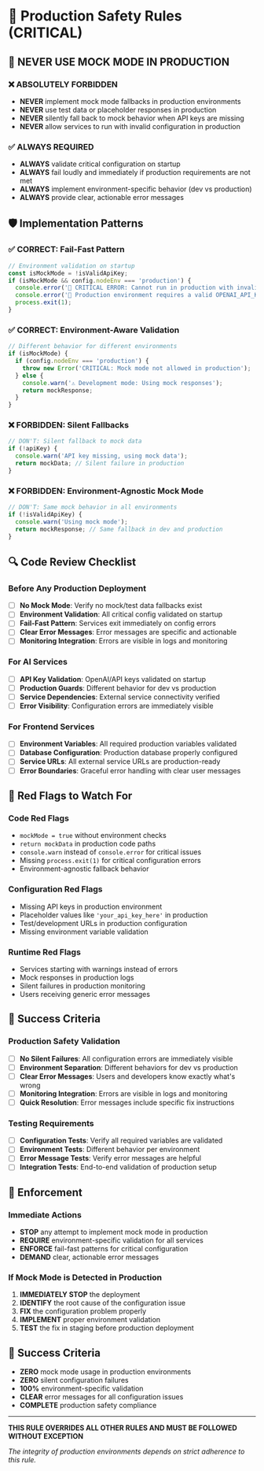 # 🚨 Production Safety Rules (CRITICAL)

## 🚨 NEVER USE MOCK MODE IN PRODUCTION

### ❌ ABSOLUTELY FORBIDDEN
- **NEVER** implement mock mode fallbacks in production environments
- **NEVER** use test data or placeholder responses in production
- **NEVER** silently fall back to mock behavior when API keys are missing
- **NEVER** allow services to run with invalid configuration in production

### ✅ ALWAYS REQUIRED
- **ALWAYS** validate critical configuration on startup
- **ALWAYS** fail loudly and immediately if production requirements are not met
- **ALWAYS** implement environment-specific behavior (dev vs production)
- **ALWAYS** provide clear, actionable error messages

## 🛡️ Implementation Patterns

### ✅ CORRECT: Fail-Fast Pattern
```typescript
// Environment validation on startup
const isMockMode = !isValidApiKey;
if (isMockMode && config.nodeEnv === 'production') {
  console.error('🚨 CRITICAL ERROR: Cannot run in production with invalid API key!');
  console.error('🚨 Production environment requires a valid OPENAI_API_KEY');
  process.exit(1);
}
```

### ✅ CORRECT: Environment-Aware Validation
```typescript
// Different behavior for different environments
if (isMockMode) {
  if (config.nodeEnv === 'production') {
    throw new Error('CRITICAL: Mock mode not allowed in production');
  } else {
    console.warn('⚠️ Development mode: Using mock responses');
    return mockResponse;
  }
}
```

### ❌ FORBIDDEN: Silent Fallbacks
```typescript
// DON'T: Silent fallback to mock data
if (!apiKey) {
  console.warn('API key missing, using mock data');
  return mockData; // Silent failure in production
}
```

### ❌ FORBIDDEN: Environment-Agnostic Mock Mode
```typescript
// DON'T: Same mock behavior in all environments
if (!isValidApiKey) {
  console.warn('Using mock mode');
  return mockResponse; // Same fallback in dev and production
}
```

## 🔍 Code Review Checklist

### Before Any Production Deployment
- [ ] **No Mock Mode**: Verify no mock/test data fallbacks exist
- [ ] **Environment Validation**: All critical config validated on startup
- [ ] **Fail-Fast Pattern**: Services exit immediately on config errors
- [ ] **Clear Error Messages**: Error messages are specific and actionable
- [ ] **Monitoring Integration**: Errors are visible in logs and monitoring

### For AI Services
- [ ] **API Key Validation**: OpenAI/API keys validated on startup
- [ ] **Production Guards**: Different behavior for dev vs production
- [ ] **Service Dependencies**: External service connectivity verified
- [ ] **Error Visibility**: Configuration errors are immediately visible

### For Frontend Services
- [ ] **Environment Variables**: All required production variables validated
- [ ] **Database Configuration**: Production database properly configured
- [ ] **Service URLs**: All external service URLs are production-ready
- [ ] **Error Boundaries**: Graceful error handling with clear user messages

## 🚨 Red Flags to Watch For

### Code Red Flags
- `mockMode = true` without environment checks
- `return mockData` in production code paths
- `console.warn` instead of `console.error` for critical issues
- Missing `process.exit(1)` for critical configuration errors
- Environment-agnostic fallback behavior

### Configuration Red Flags
- Missing API keys in production environment
- Placeholder values like `'your_api_key_here'` in production
- Test/development URLs in production configuration
- Missing environment variable validation

### Runtime Red Flags
- Services starting with warnings instead of errors
- Mock responses in production logs
- Silent failures in production monitoring
- Users receiving generic error messages

## 🎯 Success Criteria

### Production Safety Validation
- [ ] **No Silent Failures**: All configuration errors are immediately visible
- [ ] **Environment Separation**: Different behaviors for dev vs production
- [ ] **Clear Error Messages**: Users and developers know exactly what's wrong
- [ ] **Monitoring Integration**: Errors are visible in logs and monitoring
- [ ] **Quick Resolution**: Error messages include specific fix instructions

### Testing Requirements
- [ ] **Configuration Tests**: Verify all required variables are validated
- [ ] **Environment Tests**: Different behavior per environment
- [ ] **Error Message Tests**: Verify error messages are helpful
- [ ] **Integration Tests**: End-to-end validation of production setup

## 🔧 Enforcement

### Immediate Actions
- **STOP** any attempt to implement mock mode in production
- **REQUIRE** environment-specific validation for all services
- **ENFORCE** fail-fast patterns for critical configuration
- **DEMAND** clear, actionable error messages

### If Mock Mode is Detected in Production
1. **IMMEDIATELY STOP** the deployment
2. **IDENTIFY** the root cause of the configuration issue
3. **FIX** the configuration problem properly
4. **IMPLEMENT** proper environment validation
5. **TEST** the fix in staging before production deployment

## 🎯 Success Criteria
- **ZERO** mock mode usage in production environments
- **ZERO** silent configuration failures
- **100%** environment-specific validation
- **CLEAR** error messages for all configuration issues
- **COMPLETE** production safety compliance

---

**THIS RULE OVERRIDES ALL OTHER RULES AND MUST BE FOLLOWED WITHOUT EXCEPTION**

*The integrity of production environments depends on strict adherence to this rule.*
